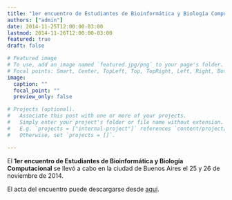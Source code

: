 ```yaml
---
title: "1er encuentro de Estudiantes de Bioinformática y Biología Computacional"
authors: ["admin"]
date: 2014-11-25T12:00:00-03:00
lastmod: 2014-11-26T12:00:00-03:00
featured: true
draft: false

# Featured image
# To use, add an image named `featured.jpg/png` to your page's folder.
# Focal points: Smart, Center, TopLeft, Top, TopRight, Left, Right, BottomLeft, Bottom, BottomRight.
image:
  caption: ""
  focal_point: ""
  preview_only: false

# Projects (optional).
#   Associate this post with one or more of your projects.
#   Simply enter your project's folder or file name without extension.
#   E.g. `projects = ["internal-project"]` references `content/project/deep-learning/index.md`.
#   Otherwise, set `projects = []`.

---
```

El <strong>1er encuentro de Estudiantes de Bioinformática y Biología Computacional</strong> se llevó a cabo en la ciudad de Buenos Aires el 25 y 26 de noviembre de 2014.



El acta del encuentro puede descargarse desde <a href="http://www.rsg-argentina.iscbsc.org/wp-content/uploads/2014/09/ACTA_1E2B2C.pdf">aquí</a>.